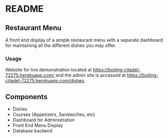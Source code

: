 # README

## Restaurant Menu

A front end display of a simple restaurant menu with a separate dashboard for maintaining all the different dishes you may offer.

### Usage

Website for live demonstration located at https://boiling-citadel-72275.herokuapp.com/ and the admin site is accessed at https://boiling-citadel-72275.herokuapp.com/dishes.

## Components

* Dishes
* Courses (Appetizers, Sandwiches, etc)
* Dashboard for Administration
* Front End Menu Display
* Database backend
